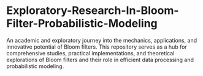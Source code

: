 # Exploratory-Research-In-Bloom-Filter-Probabilistic-Modeling
An academic and exploratory journey into the mechanics, applications, and innovative potential of Bloom filters. This repository serves as a hub for comprehensive studies, practical implementations, and theoretical explorations of Bloom filters and their role in efficient data processing and probabilistic modeling.
